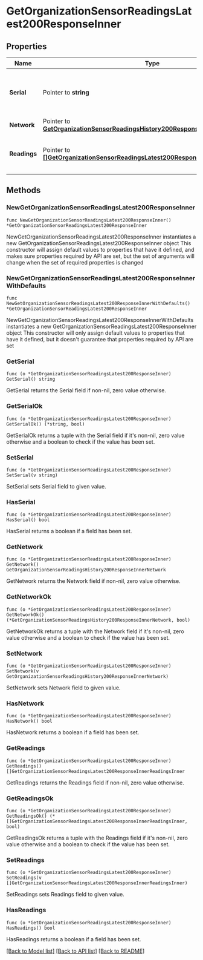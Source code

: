 # GetOrganizationSensorReadingsLatest200ResponseInner

## Properties

Name | Type | Description | Notes
------------ | ------------- | ------------- | -------------
**Serial** | Pointer to **string** | Serial number of the sensor that took the readings. | [optional] 
**Network** | Pointer to [**GetOrganizationSensorReadingsHistory200ResponseInnerNetwork**](GetOrganizationSensorReadingsHistory200ResponseInnerNetwork.md) |  | [optional] 
**Readings** | Pointer to [**[]GetOrganizationSensorReadingsLatest200ResponseInnerReadingsInner**](GetOrganizationSensorReadingsLatest200ResponseInnerReadingsInner.md) | Array of latest readings from the sensor. | [optional] 

## Methods

### NewGetOrganizationSensorReadingsLatest200ResponseInner

`func NewGetOrganizationSensorReadingsLatest200ResponseInner() *GetOrganizationSensorReadingsLatest200ResponseInner`

NewGetOrganizationSensorReadingsLatest200ResponseInner instantiates a new GetOrganizationSensorReadingsLatest200ResponseInner object
This constructor will assign default values to properties that have it defined,
and makes sure properties required by API are set, but the set of arguments
will change when the set of required properties is changed

### NewGetOrganizationSensorReadingsLatest200ResponseInnerWithDefaults

`func NewGetOrganizationSensorReadingsLatest200ResponseInnerWithDefaults() *GetOrganizationSensorReadingsLatest200ResponseInner`

NewGetOrganizationSensorReadingsLatest200ResponseInnerWithDefaults instantiates a new GetOrganizationSensorReadingsLatest200ResponseInner object
This constructor will only assign default values to properties that have it defined,
but it doesn't guarantee that properties required by API are set

### GetSerial

`func (o *GetOrganizationSensorReadingsLatest200ResponseInner) GetSerial() string`

GetSerial returns the Serial field if non-nil, zero value otherwise.

### GetSerialOk

`func (o *GetOrganizationSensorReadingsLatest200ResponseInner) GetSerialOk() (*string, bool)`

GetSerialOk returns a tuple with the Serial field if it's non-nil, zero value otherwise
and a boolean to check if the value has been set.

### SetSerial

`func (o *GetOrganizationSensorReadingsLatest200ResponseInner) SetSerial(v string)`

SetSerial sets Serial field to given value.

### HasSerial

`func (o *GetOrganizationSensorReadingsLatest200ResponseInner) HasSerial() bool`

HasSerial returns a boolean if a field has been set.

### GetNetwork

`func (o *GetOrganizationSensorReadingsLatest200ResponseInner) GetNetwork() GetOrganizationSensorReadingsHistory200ResponseInnerNetwork`

GetNetwork returns the Network field if non-nil, zero value otherwise.

### GetNetworkOk

`func (o *GetOrganizationSensorReadingsLatest200ResponseInner) GetNetworkOk() (*GetOrganizationSensorReadingsHistory200ResponseInnerNetwork, bool)`

GetNetworkOk returns a tuple with the Network field if it's non-nil, zero value otherwise
and a boolean to check if the value has been set.

### SetNetwork

`func (o *GetOrganizationSensorReadingsLatest200ResponseInner) SetNetwork(v GetOrganizationSensorReadingsHistory200ResponseInnerNetwork)`

SetNetwork sets Network field to given value.

### HasNetwork

`func (o *GetOrganizationSensorReadingsLatest200ResponseInner) HasNetwork() bool`

HasNetwork returns a boolean if a field has been set.

### GetReadings

`func (o *GetOrganizationSensorReadingsLatest200ResponseInner) GetReadings() []GetOrganizationSensorReadingsLatest200ResponseInnerReadingsInner`

GetReadings returns the Readings field if non-nil, zero value otherwise.

### GetReadingsOk

`func (o *GetOrganizationSensorReadingsLatest200ResponseInner) GetReadingsOk() (*[]GetOrganizationSensorReadingsLatest200ResponseInnerReadingsInner, bool)`

GetReadingsOk returns a tuple with the Readings field if it's non-nil, zero value otherwise
and a boolean to check if the value has been set.

### SetReadings

`func (o *GetOrganizationSensorReadingsLatest200ResponseInner) SetReadings(v []GetOrganizationSensorReadingsLatest200ResponseInnerReadingsInner)`

SetReadings sets Readings field to given value.

### HasReadings

`func (o *GetOrganizationSensorReadingsLatest200ResponseInner) HasReadings() bool`

HasReadings returns a boolean if a field has been set.


[[Back to Model list]](../README.md#documentation-for-models) [[Back to API list]](../README.md#documentation-for-api-endpoints) [[Back to README]](../README.md)


